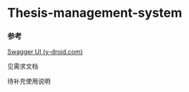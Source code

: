 # Thesis-management-system
### 参考

[Swagger UI (y-droid.com)](https://www.y-droid.com/swagger/#/)

见需求文档

待补充使用说明
